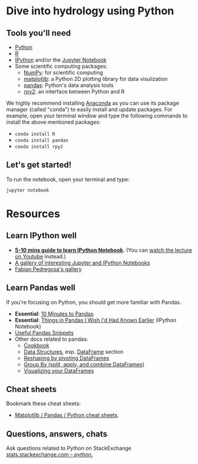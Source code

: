 # Dive into hydrology using Python 

## Tools you'll need
[Python]: http://www.python.org
[R]: https://www.r-project.org/
[IPython]: http://ipython.org
[Jupyter Notebook]: http://jupyter.org
[NumPy]: http://www.numpy.org
[matplotlib]: http://matplotlib.org
[pandas]: http://pandas.pydata.org/index.html
[rpy2]: https://rpy2.readthedocs.io/en/version_2.8.x/

- [Python]
- [R]
- [IPython] and/or the [Jupyter Notebook]
- Some scientific computing packages:
	- [NumPy]: for scientific computing
    - [matplotlib]: a Python 2D plotting library for data visulization
	- [pandas]: Python's data analysis tools
	- [rpy2]: an interface between Python and R

We highly recommend installing [Anaconda](https://www.continuum.io/downloads) as you can use its package manager (called "conda") to easily install and update packages. For example, open your terminal window and type the following commands to install the above mentioned packages:
- `conda install R`
- `conda install pandas`
- `conda install rpy2`

## Let's get started!
To run the notebook, open your terminal and type:

`jupyter notebook`

# Resources

## Learn IPython well
*  **[5-10 mins guide to learn IPython Notebook](http://opentechschool.github.io/python-data-intro/core/notebook.html).** (You can [watch the lecture on Youtube](https://www.youtube.com/watch?v=qb7FT68tcA8) instead.)
* [A gallery of interesting Jupyter and IPython Notebooks](https://github.com/jupyter/jupyter/wiki/A-gallery-of-interesting-Jupyter-and-IPython-Notebooks)
* [Fabian Pedregosa's gallery](http://nb.bianp.net/sort/views/)

## Learn Pandas well

If you're focusing on Python, you should get more familiar with Pandas.

* **Essential**: [10 Minutes to Pandas](http://pandas.pydata.org/pandas-docs/stable/10min.html)
* **Essential**: [Things in Pandas I Wish I'd Had Known Earlier](http://nbviewer.ipython.org/github/rasbt/python_reference/blob/master/tutorials/things_in_pandas.ipynb) (IPython Notebook)
* [Useful Pandas Snippets](http://www.swegler.com/becky/blog/2014/08/06/useful-pandas-snippets/)
* Other docs related to pandas:
	* [Cookbook](http://pandas.pydata.org/pandas-docs/stable/cookbook.html)
	* [Data Structures](http://pandas.pydata.org/pandas-docs/stable/dsintro.html), esp. [DataFrame](http://pandas.pydata.org/pandas-docs/stable/dsintro.html#dataframe) section
	* [Reshaping by pivoting DataFrames](http://pandas.pydata.org/pandas-docs/version/0.15.0/reshaping.html)
	* [Group By (split, apply, and combine DataFrames)](http://pandas.pydata.org/pandas-docs/stable/groupby.html)
	* [Visualizing your DataFrames](http://pandas.pydata.org/pandas-docs/version/0.15.0/visualization.html)

## Cheat sheets

Bookmark these cheat sheets:

- [Matplotlib / Pandas / Python cheat sheets](https://drive.google.com/folderview?id=0ByIrJAE4KMTtaGhRcXkxNHhmY2M).

## Questions, answers, chats

Ask questions related to Python on StackExchange [stats.stackexchange.com – _python_.](http://stats.stackexchange.com/questions/tagged/python) 

